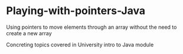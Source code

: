 # Playing-with-pointers-Java
Using pointers to move elements through an array without the need to create a new array

Concreting topics covered in University intro to Java module
